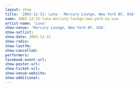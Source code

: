```yaml
---
layout: show
title: '2003-12-31: Luna - Mercury Lounge, New York NY, USA'
name: 2003-12-31-luna-mercury-lounge-new-york-ny-usa
artist-name: 'Luna'
show-venue: 'Mercury Lounge, New York NY, USA'
show-setlist: 
show-date: 2003-12-31
show-radio: 
show-lastfm: 
show-cancelled: 
performers: 
facebook-event-url: 
show-poster-url: 
show-ticket-url: 
show-venue-website: 
show-additional: 
---
```


